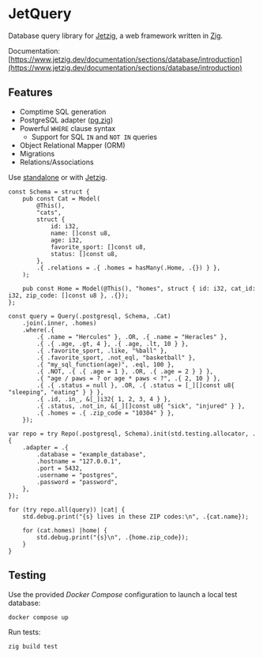 # JetQuery

Database query library for [Jetzig](https://github.com/jetzig-framework/jetzig), a web framework written in [Zig](https://ziglang.org/).

Documentation: [https://www.jetzig.dev/documentation/sections/database/introduction](https://www.jetzig.dev/documentation/sections/database/introduction)

## Features

* Comptime SQL generation
* PostgreSQL adapter ([pg.zig](https://github.com/karlseguin/pg.zig))
* Powerful `WHERE` clause syntax
  * Support for SQL `IN` and `NOT IN` queries
* Object Relational Mapper (ORM)
* Migrations
* Relations/Associations

Use [standalone](https://www.jetzig.dev/documentation/sections/database/standalone_usage) or with [Jetzig](https://www.jetzig.dev/).

```zig
const Schema = struct {
    pub const Cat = Model(
        @This(),
        "cats",
        struct {
            id: i32,
            name: []const u8,
            age: i32,
            favorite_sport: []const u8,
            status: []const u8,
        },
        .{ .relations = .{ .homes = hasMany(.Home, .{}) } },
    );

    pub const Home = Model(@This(), "homes", struct { id: i32, cat_id: i32, zip_code: []const u8 }, .{});
};

const query = Query(.postgresql, Schema, .Cat)
    .join(.inner, .homes)
    .where(.{
        .{ .name = "Hercules" }, .OR, .{ .name = "Heracles" },
        .{ .{ .age, .gt, 4 }, .{ .age, .lt, 10 } },
        .{ .favorite_sport, .like, "%ball" },
        .{ .favorite_sport, .not_eql, "basketball" },
        .{ "my_sql_function(age)", .eql, 100 },
        .{ .NOT, .{ .{ .age = 1 }, .OR, .{ .age = 2 } } },
        .{ "age / paws = ? or age * paws < ?", .{ 2, 10 } },
        .{ .{ .status = null }, .OR, .{ .status = [_][]const u8{ "sleeping", "eating" } } },
        .{ .id, .in_, &[_]i32{ 1, 2, 3, 4 } },
        .{ .status, .not_in, &[_][]const u8{ "sick", "injured" } },
        .{ .homes = .{ .zip_code = "10304" } },
    });

var repo = try Repo(.postgresql, Schema).init(std.testing.allocator, .{
    .adapter = .{
        .database = "example_database",
        .hostname = "127.0.0.1",
        .port = 5432,
        .username = "postgres",
        .password = "password",
    },
});

for (try repo.all(query)) |cat| {
    std.debug.print("{s} lives in these ZIP codes:\n", .{cat.name});

    for (cat.homes) |home| {
        std.debug.print("{s}\n", .{home.zip_code});
    }
}
```

## Testing

Use the provided _Docker Compose_ configuration to launch a local test database:

```console
docker compose up
```

Run tests:

```console
zig build test
```
